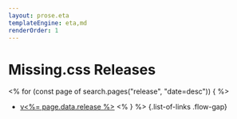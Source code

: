 ```yaml
---
layout: prose.eta
templateEngine: eta,md
renderOrder: 1
---
```


# <sub-title class="allcaps">Missing.css</sub-title> Releases

<% for (const page of search.pages("release", "date=desc")) { %>
 * [v<%= page.data.release %>](<%= page.data.url %>)
<% } %>
{.list-of-links .flow-gap}